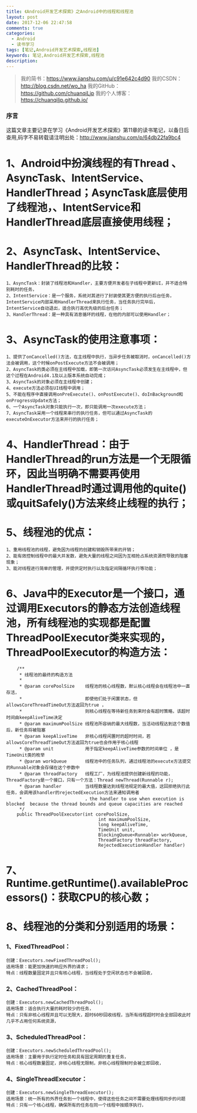 ```yaml
---
title: 《Android开发艺术探索》之Android中的线程和线程池
layout: post
date: 2017-12-06 22:47:58
comments: true
categories:
  - Android
  - 读书学习
tags: [笔记,Android开发艺术探索,线程池]
keywords: 笔记,Android开发艺术探索,线程池
description:
---
```


>我的简书：https://www.jianshu.com/u/c91e642c4d90
我的CSDN：http://blog.csdn.net/wo_ha
我的GitHub：https://github.com/chuanqiLjp
我的个人博客：https://chuanqiljp.github.io/


### 序言
这篇文章主要记录在学习《Android开发艺术探索》第11章的读书笔记，以备日后查用,码字不易转载请注明出处：http://www.jianshu.com/p/64db22fa9bc4

# 1、Android中扮演线程的有Thread 、AsyncTask、IntentService、HandlerThread；AsyncTask底层使用了线程池，、IntentService和HandlerThread底层直接使用线程；

# 2、AsyncTask、IntentService、HandlerThread的比较：
```
1、AsyncTask：封装了线程池和Handler，主要方便开发者在子线程中更新UI，并不适合特别耗时的任务，
2、IntentService：是一个服务，系统对其进行了封装使其更方便的执行后台任务，IntentService内部采用HandlerThread来执行任务，当任务执行完毕后，IntentService自动退出，适合执行高优先级的后台任务；
3、HandlerThread：是一种具有消息循环的线程，在他的内部可以使用Handler；
```

# 3、AsyncTask的使用注意事项：
```
1、提供了onCancelled()方法，在主线程中执行，当异步任务被取消时，onCancelled()方法会被调用，这个时候onPostExecute方法不会被调用；
2、AsyncTask的类必须在主线程中加载，即第一次访问AsyncTask必须发生在主线程中，但这个过程在Android4.1及以上版本系统自动完成；
3、AsyncTask的对象必须在主线程中创建；
4、execute方法必须在UI线程中调用；
5、不能在程序中直接调用onPreExecute()、onPostExecute()、doInBackground和onProgressUpdate方法；
6、一个AsyncTask对象只能执行一次，即只能调用一次execute方法；
7、AsyncTask采用一个线程来串行的执行任务，但可以通过AsyncTask的executeOnExecutor方法来并行的执行任务；
```
# 4、HandlerThread：由于HandlerThread的run方法是一个无限循环，因此当明确不需要再使用HandlerThread时通过调用他的quite()或quitSafely()方法来终止线程的执行；

# 5、线程池的优点：
```
1、重用线程池的线程，避免因为线程的创建和销毁所带来的开销；
2、能有效控制线程中的最大并发数，避免大量的线程之间因为互相抢占系统资源而导致的阻塞现象；
3、能对线程进行简单的管理，并提供定时执行以及指定间隔循环执行等功能；
```

# 6、Java中的Executor是一个接口，通过调用Executors的静态方法创造线程池，所有线程池的实现都是配置ThreadPoolExecutor类来实现的，ThreadPoolExecutor的构造方法：

```
    /**
     * 线程池的最终的构造方法
     *
     * @param corePoolSize    线程池的核心线程数，默认核心线程会在线程池中一直存活，
     *                        即使他们处于闲置状态，但allowsCoreThreadTimeOut方法返回为true ，
     *                        则核心线程在等待新任务到来时会有超时策略，该超时时间由keepAliveTime决定
     * @param maximumPoolSize 线程池所容纳的最大线程数，当活动线程达到这个数值后，新任务将被阻塞
     * @param keepAliveTime   非核心线程闲置时的超时时间，若allowsCoreThreadTimeOut方法返回为true也会作用于核心线程
     * @param unit            用于指定keepAliveTime参数的时间单位 ，是TimeUnit类的枚举
     * @param workQueue       线程池中的任务队列，通过线程池的execute方法提交的Runnable对象会存储在这个参数中
     * @param threadFactory   线程工厂，为线程池提供创建新线程的功能，ThreadFactory是一个接口，只有一个方法：Thread newThread(Runnable r);
     * @param handler         当线程数量达到线程池规定的最大值，这回拒绝执行此任务，会调用该handler的rejectedExecution方法来通知调用者
     *                        ，the handler to use when execution is blocked  because the thread bounds and queue capacities are reached
     */
    public ThreadPoolExecutor(int corePoolSize,
                                   int maximumPoolSize,
                                   long keepAliveTime,
                                   TimeUnit unit,
                                   BlockingQueue<Runnable> workQueue,
                                   ThreadFactory threadFactory,
                                   RejectedExecutionHandler handler)
```


# 7、Runtime.getRuntime().availableProcessors()：获取CPU的核心数；
# 8、线程池的分类和分别适用的场景：
### 1、FixedThreadPool：
```
创建：Executors.newFixedThreadPool();
适用场景：能更加快速的响应外界的请求；
特点：线程数量固定并且只有核心线程，当线程处于空闲状态也不会被回收，
```
### 2、CachedThreadPool：
```
创建：Executors.newCachedThreadPool();
适用场景：适合执行大量的耗时较少的任务，
特点：只有非核心线程并且可以无限大，超时60秒回收线程，当所有线程超时时会全部回收此时几乎不占用任何系统资源，
```
### 3、ScheduledThreadPool：
```
创建：Executors.newScheduledThreadPool();
适用场景：主要用于执行定时任务和具有固定周期的重复任务，
特点：核心线程数量固定，非核心线程无限制，非核心线程限制时会被立即回收，
```
### 4、SingleThreadExecutor：
```
创建：Executors.newSingleThreadExecutor();
适用场景：统一所有的外界任务到一个线程中，使得这些任务之间不需要处理线程同步的问题
特点：只有一个核心线程，确保所有的任务在同一个线程中按顺序执行，
```
